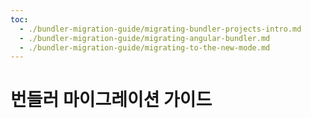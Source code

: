 ```yaml
---
toc:
  - ./bundler-migration-guide/migrating-bundler-projects-intro.md
  - ./bundler-migration-guide/migrating-angular-bundler.md
  - ./bundler-migration-guide/migrating-to-the-new-mode.md
---
```

# 번들러 마이그레이션 가이드


